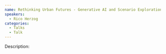 ```yaml
---
name: Rethinking Urban Futures - Generative AI and Scenario Exploration in Urban Digital Twins
speakers:
  - Rico Herzog
categories:
  - Talks
  - Talk
---
```


Description:
